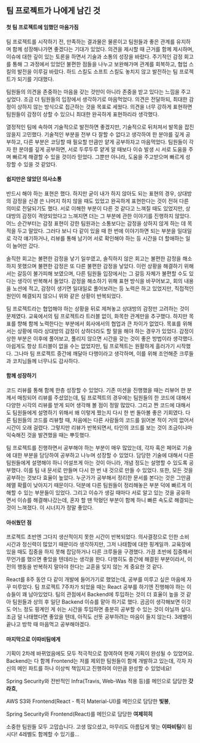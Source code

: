 ## 팀 프로젝트가 나에게 남긴 것

#### 첫 팀 프로젝트에 임했던 마음가짐

 팀 프로젝트를 시작하기 전, 만족하는 결과물은 물론이고 팀원들과 좋은 관계를 유지하며 함께 성장해나가면 좋겠다는 기대가 있었다. 의견을 제시할 때 근거를 함께 제시하며, 이슈에 대한 깊이 있는 토론을 하면서 기술과 소통의 성장을 바랐다. 주기적인 감정 회고를 통해 그 과정에서 있었던 불편한 점들을 나누고 보완해가며 관계를 회복하고, 협업 스킬의 발전을 이루길 바랐다. 하드 스킬도 소프트 스킬도 놓치지 않고 발전하는 팀 프로젝트가 되기를 기대했다.

 팀원들의 의견을 존중하는 마음을 갖는 것만이 아니라 존중을 받고 있다는 느낌을 주고 싶었다. 조금 더 팀원들의 입장에서 생각하기로 마음먹었다. 의견은 전달하되, 최대한 감정이 상하지 않는 방식으로 접근하는 것을 목표로 세웠다. 의견을 너무 강하게 표현하면 팀원들이 감정이 상할 수 있으니 최대한 완곡하게 표현하리라 생각했다.

 열정적인 팀에 속하여 기술적으로 발전하면 좋겠지만, 기술적으로 뒤처져서 발목을 잡진 않을지 고민했다. 기술적인 부분을 전부 다 잘할 수 없다고 생각하여 한 분야를 깊게 공부하고, 다른 부분은 코딩할 때 필요할 만큼만 얕게 공부하자고 마음먹었다. 팀원들이 각자 한 분야를 깊게 공부하면, 서로 두루두루 얕게 알 때보다 이슈 발생 시 서로 도움을 주며 빠르게 해결할 수 있을 것이라 믿었다. 그뿐만 아니라, 도움을 주고받으며 빠르게 성장할 수 있을 것 같았다.

#### 쉽지만은 않았던 의사소통

 반드시 해야 하는 표현은 했다. 하지만 굳이 내가 하지 않아도 되는 표현의 경우, 상대방의 감정을 신경 쓴 나머지 하지 않을 때도 있었고 완곡하게 표현한다는 것이 전혀 다른 의미로 전달되기도 했다. 서로 이해한 부분이 다른 것 같다고 느껴질 때도 있었지만, 상대방의 감정이 격양되었다고 느껴지면 더는 그 부분에 관한 이야기를 진행하지 않았다. 어느 순간부터는 감정 표현이 강한 팀원과는 소통보다는 감정을 상하지 않게 하는 데 목적을 두고 말았다. 그러다 보니 다 같이 있을 때 한 번에 이야기하면 되는 부분을 일대일로 각각 얘기하거나, 리뷰를 통해 남기어 서로 확인해야 하는 등 시간을 더 할애하는 일이 늘어만 갔다.

 솔직한 회고는 불편한 감정을 낳기 일쑤였고, 솔직하지 않은 회고는 불편한 감정을 해소하지 못했으며 불편한 감정은 또 다른 불편한 감정을 낳았다. 이런 상황을 해결하기 위해서는 갈등이 불가피해 보였으며, 다른 팀원들 입장에서는 그 갈등 자체가 불편할 수도 있다는 생각이 반복해서 들었다. 감정을 해소하기 위해 표현 방식을 바꾸어보고, 회의 내용을 노션에 적고, 감정이 생기면 일대일로 풀어보려는 등 노력은 하고 있었지만, 직접적인 원인이 해결되지 않으니 위와 같은 상황이 반복되었다.

 팀 프로젝트라는 협업해야 하는 상황을 뒤로 제쳐놓고 상대방의 감정만 고려하는 것이 문제였다. 교육에서의 팀 프로젝트라 트러블 없이, 화목한 관계만을 추구했다. 하지만 목표를 향해 함께 노력한다는 부분에서 회사에서의 협업과 큰 차이가 없었다. 목표를 위해서는 상황에 따라 상대방의 감정이 상하더라도 할 말을 해야 하는 경우가 있었다. 감정이 상한 부분은 이후에 풀어보고, 풀리지 않으면 시간을 갖는 것이 좋은 방법이라 생각했다. 아쉽게도 항상 트러블이 없을 수는 없었지만, 팀 프로젝트는 원활하게 흘러가기 시작했다. 그나마 팀 프로젝트 중간에 깨달아 다행이라고 생각하며, 이를 위해 조언해준 크루들과 코치님들께 너무나도 감사하다.

#### 함께 성장하기

 코드 리뷰를 통해 함께 한층 성장할 수 있었다. 기존 미션을 진행했을 때는 리뷰어 한 분께서 매칭되어 리뷰를 주셨었는데, 팀 프로젝트의 경우에는 팀원들의 한 코드에 대해서 다양한 시각의 리뷰를 받게 되어 생각해 볼 점이 정말 많았다. 그리고 짠 코드에 대해서도 팀원들에게 설명하기 위해서 왜 이렇게 짰는지 다시 한 번 돌아볼 좋은 기회였다. 다른 팀원들의 코드를 리뷰할 때, 처음에는 다른 사람들의 코드를 읽어본 적이 거의 없어서 시간이 오래 걸렸다. 그렇지만 리뷰가 반복되면서, 타인의 코드를 보는 것이 조금이나마 익숙해진 것을 발견했을 때는 뿌듯했다.

 팀 프로젝트를 진행하면서 공부해야 하는 부분이 매우 많았는데, 각자 혹은 페어로 기술에 대한 부분을 담당하여 공부하고 나누며 성장할 수 있었다. 담당한 기술에 대해서 다른 팀원들에게 설명해야 하니 어설프게 아는 것이 아니라, 개념 정도는 설명할 수 있도록 공부했다. 이를 팀 내 문서로 만들며 다시 한 번 내 것으로 만들 수 있었다. 또한, 모든 것을 공부하는 것보다 효율이 높았다. 누군가가 공부해서 정리한 문서를 본다는 것은 그만큼 헤맬 확률이 낮아지기 때문이다. 덕분에 다른 팀원들이 정리해놓은 부분 덕에 빠르게 이해할 수 있는 부분들이 있었다. 그리고 이슈가 생길 때마다 서로 알고 있는 것을 공유하면서 이슈를 해결해나갔는데, 혼자 할 땐 막혔던 부분이 함께 하니 빠른 속도로 해결되는 것이 느껴졌다. 이 시너지가 정말 좋았다.

#### 아쉬웠던 점

 프로젝트 초반엔 그다지 생산적이지 못한 시간이 반복되었다. 의사결정으로 인한 소비 시간과 정신력이 많았기 때문이라 생각하지만, 그저 나태함에 대한 핑계일까. 교육장에 있을 때도 집중을 하지 못해 잡담하거나 다른 크루들을 구경했다. 가끔 초반에 집중해서 무언가를 했으면 좋았을 텐데라는 생각을 한다. 다행히도 중간에 해결된 부분이라서, 이전의 행동을 반복하지 말아야 한다는 교훈을 잊지 않는 게 중요한 것 같다.

 React를 8주 동안 다 같이 개발에 들어가기로 했었는데, 공부를 미루고 싶은 마음에 자꾸 미루었다. 팀 프로젝트 7주차가 되었을 때는 React 공부를 하기엔 진행해야 하는 이슈들이 꽤 남아있었다. 팀의 관점에서 Backend에 투입하는 것이 더 효율이 높을 것 같아 팀원들과 상의 후 일단 Backend 이슈를 맡아 하기로 했다. 곰곰이 생각해보면 이것도 어느 정도 핑계인 게 쉬는 시간을 투입하면 충분히 공부할 수 있는 것이 아닐까 싶다. 조금 덜 나태했다면 좋았을 텐데, 아직도 선뜻 공부하려는 마음이 들지 않는다. 3레벨이 끝나고 방학 때 마음먹고 공부해야겠다.

#### 마지막으로 이따비팀에게

 기획이 2차례 바뀌었음에도 모두 적극적으로 참여하여 현재 기획이 완성될 수 있었어요.
 Backend는 다 함께 Frontend는 저를 제외한 팀원들이 함께 개발하고 있는데, 각자 자신의 메인 파트를 하나 이상씩 책임지고 진행하여 이만큼 완성할 수 있었네요!

 Spring Security와 전반적인 Infra(Travis, Web-Was 적용 등)를 메인으로 담당한 **갓라흐**,
 
 AWS S3와 Frontend(React - 특히 Material-UI)를 메인으로 담당한 **빛봉**,
 
 Spring Security와 Frontend(React)를 메인으로 담당한 **여제히히**

 소중한 팀원들 모두 고맙습니다. 고생 많으셨고, 마무리도 아름답게 맺는 **이따비팀**이 됩시다!
4레벨도 함께할 수 있기를…
